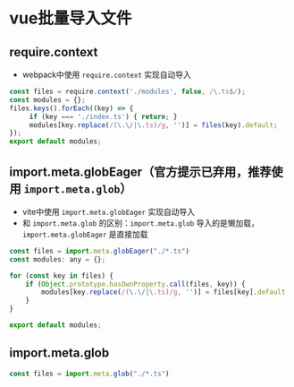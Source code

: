 # vue批量导入文件

## require.context
- webpack中使用 `require.context` 实现自动导入
```js
const files = require.context('./modules', false, /\.ts$/);
const modules = {};
files.keys().forEach((key) => {
     if (key === './index.ts') { return; }
     modules[key.replace(/(\.\/|\.ts)/g, '')] = files(key).default;
});
export default modules;
```

## import.meta.globEager（官方提示已弃用，推荐使用 `import.meta.glob`）
- vite中使用 `import.meta.globEager` 实现自动导入
- 和 `import.meta.glob` 的区别：`import.meta.glob` 导入的是懒加载，`import.meta.globEager` 是直接加载
```js
const files = import.meta.globEager("./*.ts")
const modules: any = {};

for (const key in files) {
    if (Object.prototype.hasOwnProperty.call(files, key)) {
        modules[key.replace(/(\.\/|\.ts)/g, '')] = files[key].default
    }
}

export default modules;
```
## import.meta.glob
```js
const files = import.meta.glob("./*.ts")
```